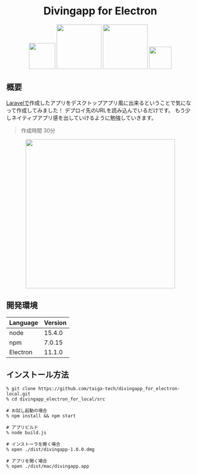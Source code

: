 <h1 align="center">Divingapp for Electron</h1>

<div align="center">
 <img src="https://user-images.githubusercontent.com/67569270/102722777-c2ce3e00-4346-11eb-8d7f-291a6f651e6b.png" width="70px">
  <img src="https://user-images.githubusercontent.com/67569270/102721953-4d13a380-4341-11eb-9d04-d5f1668a2db7.png" width="120px">
<img src="https://user-images.githubusercontent.com/67569270/102721957-4f75fd80-4341-11eb-9d6e-302c8fb8e733.png" width="120px">
  <img src="https://user-images.githubusercontent.com/67569270/102721168-839aef80-433c-11eb-9a0f-b32accd56384.png" width="60px">
</div>


## 概要
[Laravelで](https://github.com/taiga-tech/divingapp)作成したアプリをデスクトップアプリ風に出来るということで気になって作成してみました！
デプロイ先のURLを読み込んでいるだけです。
もう少しネイティブアプリ感を出していけるように勉強していきます。
> 作成時間 30分

<p align="center"><img src="https://user-images.githubusercontent.com/67569270/102720950-d2e02080-433a-11eb-9152-4e99f1911aac.png" width="400"></p>

## 開発環境
|Language|Version|
|--|--|
|node|15.4.0|
|npm|7.0.15|
|Electron|11.1.0|

## インストール方法

```shell
% git clone https://github.com/taiga-tech/divingapp_for_electron-local.git
% cd divingapp_electron_for_local/src

# お試し起動の場合
% npm install && npm start

# アプリビルド
% node build.js

# インストーラを開く場合
% open ./dist/divingapp-1.0.0.dmg

# アプリを開く場合
% open ./dist/mac/divingapp.app
```

